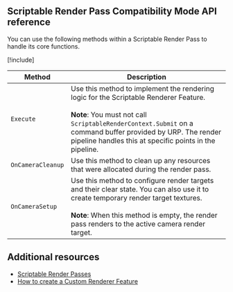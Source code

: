 ## Scriptable Render Pass Compatibility Mode API reference 

You can use the following methods within a Scriptable Render Pass to handle its core functions.

[!include[](../../snippets/note-compatibility-mode.md)]

| **Method** | **Description** |
| ---------- | --------------- |
| `Execute` | Use this method to implement the rendering logic for the Scriptable Renderer Feature.<br/><br/>**Note**: You must not call `ScriptableRenderContext.Submit` on a command buffer provided by URP. The render pipeline handles this at specific points in the pipeline. |
| `OnCameraCleanup` | Use this method to clean up any resources that were allocated during the render pass. |
| `OnCameraSetup` | Use this method to configure render targets and their clear state. You can also use it to create temporary render target textures.<br/><br/>**Note**: When this method is empty, the render pass renders to the active camera render target. |

## Additional resources

* [Scriptable Render Passes](../intro-to-scriptable-render-passes.md)
* [How to create a Custom Renderer Feature](../create-custom-renderer-feature.md)
